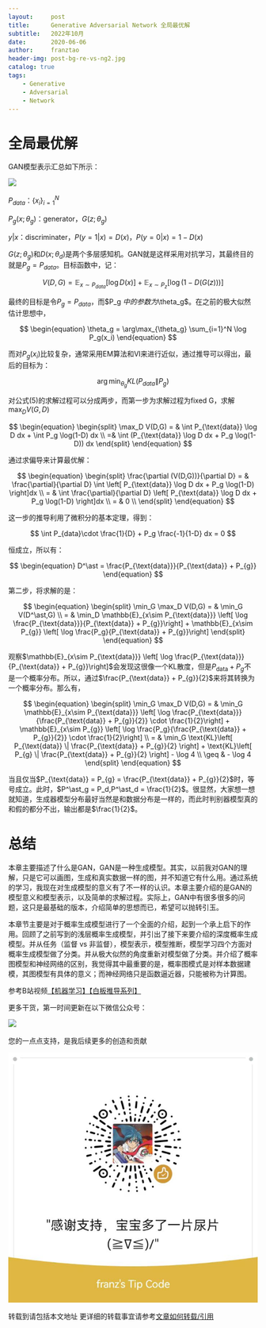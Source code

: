 ```yaml
---
layout:     post
title:      Generative Adversarial Network 全局最优解
subtitle:   2022年10月
date:       2020-06-06
author:     franztao
header-img: post-bg-re-vs-ng2.jpg
catalog: true
tags:
    - Generative
    - Adversarial
    - Network
---
```


# 全局最优解

GAN模型表示汇总如下所示：

![](C:\Users\franztao\AppData\Roaming\marktext\images\2022-12-10-23-51-38-image.png)

$P_{data}$：$\{x_i\}_{i=1}^N$

$P_g(x;\theta_g)$：generator，$G(z;\theta_g)$

$y|x$：discriminater，$P(y=1|x)=D(x)$，$P(y=0|x)=1-D(x)$

$G(z;\theta_g)$和$D(x;\theta_d)$是两个多层感知机。GAN就是这样采用对抗学习，其最终目的就是$P_g = P_{data}$。目标函数中，记：

$$
\begin{equation}
    V(D,G) = \mathbb{E}_{x\sim P_{data}}[\log D(x)] + \mathbb{E}_{x\sim P_{z}}[\log (1-D(G(z)))]
\end{equation}
$$

最终的目标是令$P_g = P_{data}$，而$P_g $中的参数为$\theta_g$。在之前的极大似然估计思想中，

$$
\begin{equation}
    \theta_g = \arg\max_{\theta_g} \sum_{i=1}^N \log P_g(x_i)
\end{equation}
$$

而对$P_g(x_i)$比较复杂，通常采用EM算法和VI来进行近似，通过推导可以得出，最后的目标为：

$$
\arg\min_{\theta_g}KL(P_{data}\|P_g)
$$

对公式(5)的求解过程可以分成两步，而第一步为求解过程为fixed G，求解$\max_D V(G,D)$

$$
\begin{equation}
    \begin{split}
        \max_D V(D,G) = & \int P_{\text{data}} \log D dx + \int P_g \log(1-D) dx \\
        =& \int (P_{\text{data}} \log D dx + P_g \log(1-D)) dx
    \end{split}
\end{equation}
$$

通过求偏导来计算最优解：

$$
\begin{equation}
    \begin{split}
        \frac{\partial (V(D,G))}{\partial D} = & \frac{\partial}{\partial D} \int \left[ P_{\text{data}} \log D dx + P_g \log(1-D) \right]dx \\
        = &  \int \frac{\partial}{\partial D} \left[ P_{\text{data}} \log D dx + P_g \log(1-D) \right]dx \\
        = & 0 \\
    \end{split}
\end{equation}
$$

这一步的推导利用了微积分的基本定理，得到：

$$
\int P_{data}\cdot \frac{1}{D} + P_g \frac{-1}{1-D} dx = 0
$$

恒成立，所以有：

$$
\begin{equation}
    D^\ast = \frac{P_{\text{data}}}{P_{\text{data}} + P_{g}}
\end{equation}
$$

第二步，将求解的是：

$$
\begin{equation}
    \begin{split}
        \min_G \max_D V(D,G) = & \min_G V(D^\ast,G) \\
        = & \min_D \mathbb{E}_{x\sim P_{\text{data}}} \left[   \log \frac{P_{\text{data}}}{P_{\text{data}} + P_{g}}\right] + \mathbb{E}_{x\sim P_{g}} \left[   \log \frac{P_g}{P_{\text{data}} + P_{g}}\right]
    \end{split}
\end{equation}
$$

观察$\mathbb{E}_{x\sim P_{\text{data}}} \left[   \log \frac{P_{\text{data}}}{P_{\text{data}} + P_{g}}\right]$会发现这很像一个KL散度，但是$P_{\text{data}} + P_{g}$不是一个概率分布。所以，通过$\frac{P_{\text{data}} + P_{g}}{2}$来将其转换为一个概率分布。那么有，

$$
\begin{equation}
\begin{split}
    \min_G \max_D V(D,G) = & \min_G \mathbb{E}_{x\sim P_{\text{data}}} \left[   \log \frac{P_{\text{data}}}{\frac{P_{\text{data}} + P_{g}}{2}} \cdot \frac{1}{2}\right] + \mathbb{E}_{x\sim P_{g}} \left[   \log \frac{P_g}{\frac{P_{\text{data}} + P_{g}}{2}} \cdot \frac{1}{2}\right] \\
    = & \min_G \text{KL}\left[ P_{\text{data}} \| \frac{P_{\text{data}} + P_{g}}{2} \right] + \text{KL}\left[ P_{g} \| \frac{P_{\text{data}} + P_{g}}{2} \right] - \log 4 \\
    \geq & - \log 4
\end{split}
\end{equation}
$$

当且仅当$P_{\text{data}}  = P_{g} = \frac{P_{\text{data}} + P_{g}}{2}$时，等号成立。此时，$P^\ast_g = P_d,P^\ast_d = \frac{1}{2}$。很显然，大家想一想就知道，生成器模型分布最好当然是和数据分布是一样的，而此时判别器模型真的和假的都分不出，输出都是$\frac{1}{2}$。

# 总结

本章主要描述了什么是GAN，GAN是一种生成模型。其实，以前我对GAN的理解，只是它可以画图，生成和真实数据一样的图，并不知道它有什么用。通过系统的学习，我现在对生成模型的意义有了不一样的认识。本章主要介绍的是GAN的模型意义和模型表示，以及简单的求解过程。实际上，GAN中有很多很多的问题，这只是最基础的版本，介绍简单的思想而已，希望可以抛转引玉。


本章节主要是对于概率生成模型进行了一个全面的介绍，起到一个承上启下的作用。回顾了之前写到的浅层概率生成模型，并引出了接下来要介绍的深度概率生成模型。并从任务（监督 vs 非监督），模型表示，模型推断，模型学习四个方面对概率生成模型做了分类。并从极大似然的角度重新对模型做了分类。并介绍了概率图模型和神经网络的区别，我觉得其中最重要的是，概率图模式是对样本数据建模，其图模型有具体的意义；而神经网络只是函数逼近器，只能被称为计算图。

参考B站视频[【机器学习】【白板推导系列】](https://space.bilibili.com/97068901)


更多干货，第一时间更新在以下微信公众号：

![](https://raw.githubusercontent.com/franztao/blog_picture/main/marktext/2022-12-03-12-49-27-weixin.png)

您的一点点支持，是我后续更多的创造和贡献

![](https://raw.githubusercontent.com/franztao/blog_picture/main/marktext/2022-12-03-12-50-26-0ea6fc0f877f03a079f15c70641fa7b.jpg)


转载到请包括本文地址
更详细的转载事宜请参考[文章如何转载/引用](https://franztao.github.io/2022/12/04/%E6%96%87%E7%AB%A0%E5%A6%82%E4%BD%95%E8%BD%AC%E8%BD%BD%E5%92%8C%E5%BC%95%E7%94%A8/)
